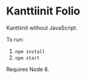 # Kanttiinit Folio
Kanttiinit without JavaScript.

To run:
1. `npm install`
2. `npm start`

Requires Node 8.
